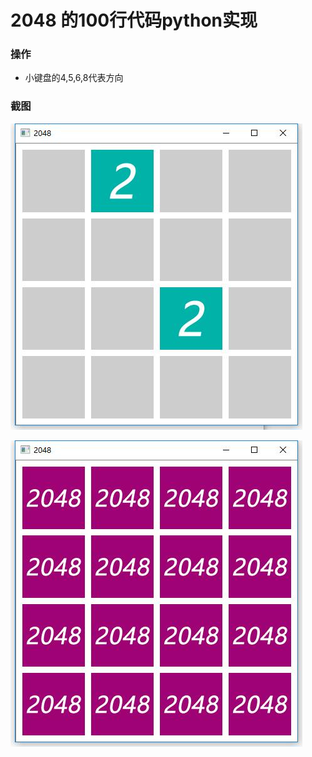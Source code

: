# 2048 的100行代码python实现

### 操作

- 小键盘的4,5,6,8代表方向

### 截图

![](screensaver/1.jpg)

![](screensaver/2.jpg)